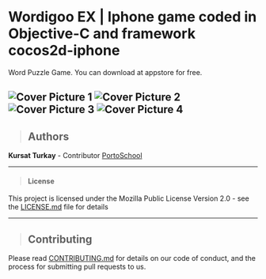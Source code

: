 # Wordigoo EX | Iphone game coded in Objective-C and framework cocos2d-iphone
 
 Word Puzzle Game.
You can download at appstore for free.


![Cover Picture 1](./coverpic1.jpg)
![Cover Picture 2](./coverpic2.jpg)
![Cover Picture 3](./coverpic3.jpg)
![Cover Picture 4](./coverpic4.jpg)
---
>## Authors
>
  **Kursat Turkay** - Contributor [PortoSchool](https://github.com/kursatturkay/com.tarzmedia.Wordigoo.iphone)

---

>#### License

This project is licensed under the Mozilla Public License Version 2.0 - see the [LICENSE.md](./LICENSE.md) file for details

---
>
>## Contributing
>

Please read [CONTRIBUTING.md](https://https://github.com/kursatturkay/com.tarzmedia.Wordigoo.iphone/blob/master/CONTRIBUTING.md) for details on our code of conduct, and the process for submitting pull requests to us.
